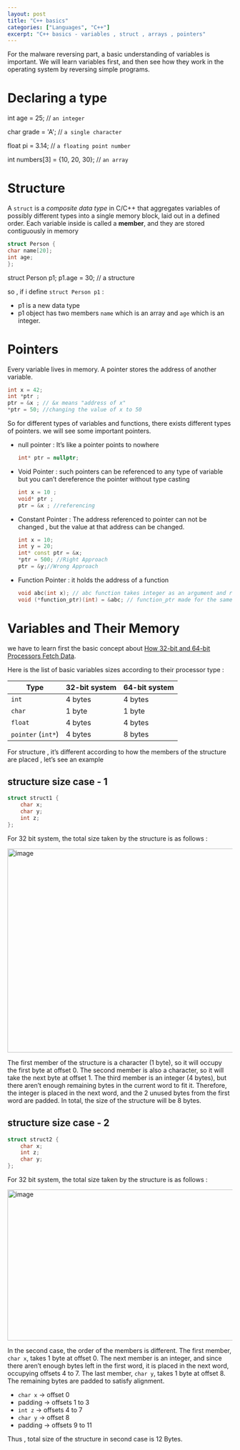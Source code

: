 ```yaml
---
layout: post
title: "C++ basics"
categories: ["Languages", "C++"]
excerpt: "C++ basics - variables , struct , arrays , pointers"
---
```


For the malware reversing part, a basic understanding of variables is important. We will learn variables first, and then see how they work in the operating system by reversing simple programs.

# Declaring a type

int age = 25;     // `an integer`

char grade = 'A'; // `a single character`

float pi = 3.14;  // `a floating point number`

int numbers[3] = {10, 20, 30}; // `an array`

# Structure

A `struct` is a *composite data type* in C/C++ that aggregates variables of possibly different types into a single memory block, laid out in a defined order. Each variable inside is called a **member**, and they are stored contiguously in memory

```c++
struct Person {
char name[20];
int age;
};  
```

struct Person p1;
p1.age = 30;                // a structure

so , if i define `struct Person p1` :

- p1 is a new data type
- p1 object has two members `name` which is an array and `age` which is an integer.

# Pointers

Every variable lives in memory. A pointer stores the address of another variable.

```cpp
int x = 42;
int *ptr ;  
ptr = &x ; // &x means "address of x"
*ptr = 50; //changing the value of x to 50
```

So for different types of variables and functions, there exists different types of pointers. we will see some important pointers.  

- null pointer : It’s like a pointer points to nowhere
    
    ```cpp
    int* ptr = nullptr;
    ```
    
- Void Pointer : such pointers can be referenced to any type of variable but you can’t dereference the pointer without type casting
    
    ```cpp
    int x = 10 ;
    void* ptr ;
    ptr = &x ; //referencing 
    ```
    

- Constant Pointer : The address referenced to pointer can not be changed , but the value at that address can be changed.
    
    ```cpp
    int x = 10;
    int y = 20;
    int* const ptr = &x;
    *ptr = 500; //Right Approach
    ptr = &y;//Wrong Approach 
    ```
    

- Function Pointer : it holds the address of a function
    
    ```cpp
    void abc(int x); // abc function takes integer as an argument and returns nothing
    void (*function_ptr)(int) = &abc; // function_ptr made for the same function type
    ```

# Variables and Their Memory

we have to learn first the basic concept about [How 32-bit and 64-bit Processors Fetch Data](https://scriptkiddienotes.github.io/learning-log/computer%20architecture/2025/09/16/How-32-bit-and-64-bit-Processors-Fetch-Data/).

Here is the list of basic variables sizes according to their processor type :

<div class="table-wrap" markdown="1">
	
| Type | 32-bit system | 64-bit system |
| --- | --- | --- |
| `int` | 4 bytes | 4 bytes |
| `char` | 1 byte | 1 byte |
| `float` | 4 bytes | 4 bytes |
| `pointer` (`int*`) | 4 bytes | 8 bytes |

</div>

For structure , it’s different according to how the members of the structure are placed , let’s see an example

## structure size case - 1

```cpp
struct struct1 {
	char x;
	char y;
	int z;
};
```

For 32 bit system, the total size taken by the structure is as follows :

<img width="990" height="457" alt="image" src="https://github.com/user-attachments/assets/bb1dee0a-e798-411b-8bce-ccd0ff01cfc6" />

The first member of the structure is a character (1 byte), so it will occupy the first byte at offset 0. The second member is also a character, so it will take the next byte at offset 1. The third member is an integer (4 bytes), but there aren’t enough remaining bytes in the current word to fit it. Therefore, the integer is placed in the next word, and the 2 unused bytes from the first word are padded. In total, the size of the structure will be 8 bytes.

## structure size case - 2

```cpp
struct struct2 {
	char x;
	int z;
	char y;
};
```

For 32 bit system, the total size taken by the structure is as follows :

<img width="990" height="338" alt="image" src="https://github.com/user-attachments/assets/e3564065-0a89-4ece-a5b1-05246fa23528" />

In the second case, the order of the members is different. The first member, `char x`, takes 1 byte at offset 0. The next member is an integer, and since there aren’t enough bytes left in the first word, it is placed in the next word, occupying offsets 4 to 7. The last member, `char y`, takes 1 byte at offset 8. The remaining bytes are padded to satisfy alignment.

- `char x` → offset 0
- padding → offsets 1 to 3
- `int z` → offsets 4 to 7
- `char y` → offset 8
- padding → offsets 9 to 11

Thus , total size of the structure in second case is 12 Bytes.
